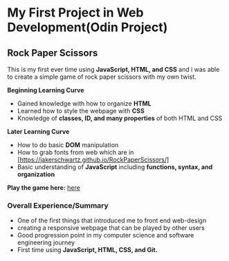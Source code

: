 # My First Project in Web Development(Odin Project)
## Rock Paper Scissors

This is my first ever time using **JavaScript, HTML, and CSS** and i was able to create a simple game of rock paper scissors with my own twist.

**Beginning Learning Curve**
* Gained knowledge with how to organize **HTML**
* Learned how to style the webpage with **CSS**
* Knowledge of **classes, ID, and many properties** of both HTML and CSS

**Later Learning Curve**
* How to do basic **DOM** manipulation
* How to grab fonts from web which are in [https://jakerschwartz.github.io/RockPaperScissors/]
* Basic understanding of **JavaScript** including **functions, syntax, and organization**

**Play the game here:** [here](https://jakerschwartz.github.io/RockPaperScissors/) 

### Overall Experience/Summary
* One of the first things that introduced me to front end web-design
* creating a responsive webpage that can be played by other users
* Good progression point in my computer science and software engineering journey
* First time using **JavaScript, HTML, CSS, and Git.**

